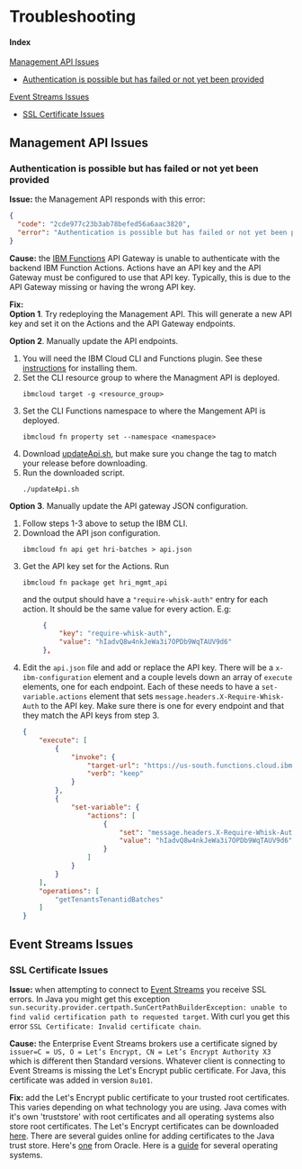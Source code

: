 # Troubleshooting

#### Index

[Management API Issues](#management-api-issues)
* [Authentication is possible but has failed or not yet been provided](#authentication-is-possible-but-has-failed-or-not-yet-been-provided)

[Event Streams Issues](#event-streams-issues)
* [SSL Certificate Issues](#ssl-certificate-issues)

## Management API Issues

### Authentication is possible but has failed or not yet been provided
**Issue:** the Management API responds with this error: 
```json
{
  "code": "2cde977c23b3ab78befed56a6aac3820",
  "error": "Authentication is possible but has failed or not yet been provided."
}
```
**Cause:** the [IBM Functions](glossary.md#ibm-cloud-functions) API Gateway is unable to authenticate with the backend IBM Function Actions. Actions have an API key and the API Gateway must be configured to use that API key. Typically, this is due to the API Gateway missing or having the wrong API key.

**Fix:** <br>
**Option 1**. Try redeploying the Management API. This will generate a new API key and set it on the Actions and the API Gateway endpoints.

**Option 2**. Manually update the API endpoints.
1. You will need the IBM Cloud CLI and Functions plugin. See these [instructions](https://cloud.ibm.com/docs/openwhisk?topic=openwhisk-cli_install) for installing them.
2. Set the CLI resource group to where the Managment API is deployed. 
   ```
   ibmcloud target -g <resource_group>
   ```
3. Set the CLI Functions namespace to where the Mangement API is deployed.
   ```
   ibmcloud fn property set --namespace <namespace>
   ```
4. Download [updateApi.sh](https://github.com/Alvearie/hri-mgmt-api/blob/master/updateApi.sh), but make sure you change the tag to match your release before downloading.
5. Run the downloaded script.
   ```
   ./updateApi.sh
   ```

**Option 3**. Manually update the API gateway JSON configuration.
1. Follow steps 1-3 above to setup the IBM CLI.
2. Download the API json configuration.
   ```
   ibmcloud fn api get hri-batches > api.json
   ```
3. Get the API key set for the Actions. Run 
   ```
   ibmcloud fn package get hri_mgmt_api
   ```
   and the output should have a `"require-whisk-auth"` entry for each action. It should be the same value for every action. E.g:
   ```json
        {
            "key": "require-whisk-auth",
            "value": "hIadvQ8w4nkJeWa3i7OPDb9WqTAUV9d6"
        },
   ```
4. Edit the `api.json` file and add or replace the API key. There will be a `x-ibm-configuration` element and a couple levels down an array of `execute` elements, one for each endpoint. Each of these needs to have a `set-variable.actions` element that sets `message.headers.X-Require-Whisk-Auth` to the API key. Make sure there is one for every endpoint and that they match the API keys from step 3. 
    ```json
    {
        "execute": [
            {
                "invoke": {
                    "target-url": "https://us-south.functions.cloud.ibm.com/api/v1/web/a98e053a-4a77-46b3-9791-53d4dfa370fb/hri_mgmt_api/get_batches.http$(request.path)",
                    "verb": "keep"
                }
            },
            {
                "set-variable": {
                    "actions": [
                        {
                            "set": "message.headers.X-Require-Whisk-Auth",
                            "value": "hIadvQ8w4nkJeWa3i7OPDb9WqTAUV9d6"
                        }
                    ]
                }
            }
        ],
        "operations": [
            "getTenantsTenantidBatches"
        ]
    }
    ```

## Event Streams Issues

### SSL Certificate Issues
**Issue:** when attempting to connect to [Event Streams](glossary.md#event-streams) you receive SSL errors. In Java you might get this exception `sun.security.provider.certpath.SunCertPathBuilderException: unable to find valid certification path to requested target`. With curl you get this error `SSL Certificate: Invalid certificate chain`.  

**Cause:** the Enterprise Event Streams brokers use a certificate signed by` issuer=C = US, O = Let’s Encrypt, CN = Let’s Encrypt Authority X3`  which is different then Standard versions. Whatever client is connecting to Event Streams is missing the Let's Encrypt public certificate. For Java, this certificate was added in version `8u101`.  

**Fix:** add the Let's Encrypt public certificate to your trusted root certificates. This varies depending on what technology you are using. Java comes with it's own 'truststore' with root certificates and all operating systems also store root certificates. The Let's Encrypt certificates can be downloaded [here](https://letsencrypt.org/certificates/). There are several guides online for adding certificates to the Java trust store. Here's [one](https://docs.oracle.com/javase/tutorial/security/toolsign/rstep2.html) from Oracle. Here is a [guide](https://bounca.org/tutorials/install_root_certificate.html) for several operating systems.
